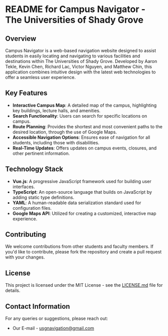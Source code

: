 # README for Campus Navigator - The Universities of Shady Grove

## Overview

Campus Navigator is a web-based navigation website designed to assist students in easily locating and navigating to various facilities and destinations within The Universities of Shady Grove. Developed by Aaron Tekle, Kevin Chen, Richard Lac, Victor Nguyen, and Matthew Chin, this application combines intuitive design with the latest web technologies to offer a seamless user experience.

## Key Features

- **Interactive Campus Map**: A detailed map of the campus, highlighting key buildings, lecture halls, and amenities.
- **Search Functionality**: Users can search for specific locations on campus.
- **Route Planning**: Provides the shortest and most convenient paths to the desired location, through the use of Google Maps.
- **Accessible Navigation Options**: Ensures ease of navigation for all students, including those with disabilities.
- **Real-Time Updates**: Offers updates on campus events, closures, and other pertinent information.

## Technology Stack

- **Vue.js**: A progressive JavaScript framework used for building user interfaces.
- **TypeScript**: An open-source language that builds on JavaScript by adding static type definitions.
- **YAML**: A human-readable data serialization standard used for configuration files.
- **Google Maps API**: Utilized for creating a customized, interactive map experience.

## Contributing

We welcome contributions from other students and faculty members. If you'd like to contribute, please fork the repository and create a pull request with your changes.

## License

This project is licensed under the MIT License - see the [LICENSE.md](LICENSE.md) file for details.

## Contact Information

For any queries or suggestions, please reach out:

- Our E-mail - [usgnavigation@gmail.com](mailto:usgnavigation@gmail.com)
